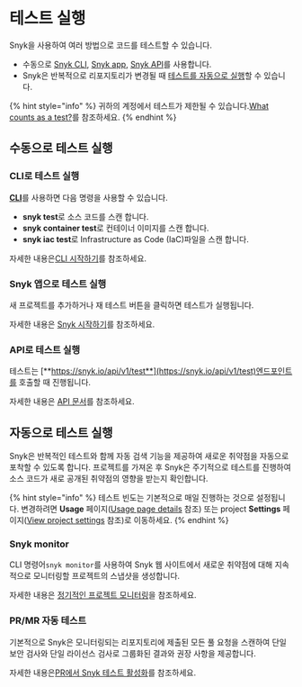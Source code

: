 # 테스트 실행

Snyk을 사용하여 여러 방법으로 코드를 테스트할 수 있습니다.

* 수동으로 [Snyk CLI](running-tests.md), [Snyk app](running-tests.md), [Snyk API](running-tests.md)를 사용합니다.
* Snyk은 반복적으로 리포지토리가 변경될 때 [테스트를 자동으로 실행](running-tests.md)할 수 있습니다.

{% hint style="info" %}
귀하의 계정에서 테스트가 제한될 수 있습니다.[What counts as a test?](https://support.snyk.io/hc/en-us/articles/360000925418-What-counts-as-a-test-)를 참조하세요.
{% endhint %}

## 수동으로 테스트 실행

### CLI로 테스트 실행

[**CLI**](https://snyk.io/docs/using-snyk)를 사용하면 다음 명령을 사용할 수 있습니다.

* **snyk test**로 소스 코드를 스캔 합니다.
* **snyk container test**로 컨테이너 이미지를 스캔 합니다.
* **snyk iac test**로 Infrastructure as Code (IaC)파일을 스캔 합니다.

자세한 내용은[CLI 시작하기](https://docs.snyk.io/snyk-cli/guides-for-our-cli/getting-started-with-the-cli)를 참조하세요.

### Snyk 앱으로 테스트 실행

새 프로젝트를 추가하거나 재 테스트 버튼을 클릭하면 테스트가 실행됩니다.

자세한 내용은 [Snyk 시작하기](../../getting-started/getting-started-snyk-products/)를 참조하세요.

### API로 테스트 실행

테스트는 [**https://snyk.io/api/v1/test**](https://snyk.io/api/v1/test)엔드포인트를 호출할 때 진행됩니다.

자세한 내용은 [API 문서](https://github.com/snyk/user-docs/tree/54e0dec0fe0e081d49f34119a9018499ad5c9e96/introducing-snyk/snyks-core-concepts/running-tests/README.md)를 참조하세요.

## 자동으로 테스트 실행

Snyk은 반복적인 테스트와 함께 자동 검색 기능을 제공하여 새로운 취약점을 자동으로 포착할 수 있도록 합니다. 프로젝트를 가져온 후 Snyk은 주기적으로 테스트를 진행하여 소스 코드가 새로 공개된 취약점의 영향을 받는지 확인합니다.

{% hint style="info" %}
테스트 빈도는 기본적으로 매일 진행하는 것으로 설정됩니다. 변경하려면 **Usage** 페이지([Usage page details](https://docs.snyk.io/user-and-group-management/managing-settings/usage-page-details) 참조) 또는 project **Settings** 페이지([View project settings](https://docs.snyk.io/getting-started/introduction-to-snyk-projects/view-project-settings) 참조)로 이동하세요.
{% endhint %}

### Snyk monitor

CLI 명령어`snyk monitor`를 사용하여 Snyk 웹 사이트에서 새로운 취약점에 대해 지속적으로 모니터링할 프로젝트의 스냅샷을 생성합니다.

자세한 내용은 [정기적인 프로젝트 모니터링](https://docs.snyk.io/snyk-cli/secure-your-projects-in-the-long-term/monitor-your-projects-at-regular-intervals)을 참조하세요.

### PR/MR 자동 테스트

기본적으로 Snyk은 모니터링되는 리포지토리에 제출된 모든 풀 요청을 스캔하여 단일 보안 검사와 단일 라이선스 검사로 그룹화된 결과와 권장 사항을 제공합니다.

자세한 내용은[PR에서 Snyk 테스트 활성화](https://docs.snyk.io/getting-started/snyk-scm-integration-good-practices)를 참조하세요.
